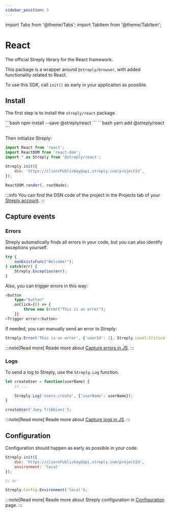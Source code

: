 ```yaml
---
sidebar_position: 3
---
```


import Tabs from '@theme/Tabs';
import TabItem from '@theme/TabItem';

# React

The official Streply library for the React framework.

This package is a wrapper around `@streply/browser`, with added functionality related to React.

To use this SDK, call `init()` as early in your application as possible.

## Install

The first step is to install the `streply/react` package.

<Tabs groupId="code" queryString>
  <TabItem value="npm" label="NPM">
    ```bash
    npm install --save @streply/react
    ```
  </TabItem>
  <TabItem value="yarn" label="YARN">
    ```bash
    yarn add @streply/react
    ```
  </TabItem>
</Tabs>

Then initialize Streply:

```js
import React from 'react';
import ReactDOM from 'react-dom';
import * as Streply from '@streply/react';

Streply.init({
    dsn: 'https://clientPublicKey@api.streply.com/projectId',
});

ReactDOM.render(, rootNode);
```

:::info
You can find the DSN code of the project in the Projects tab of your [Streply account](https://app.streply.com/projects).
:::

## Capture events

### Errors

Streply automatically finds all errors in your code, but you can also identify exceptions yourself.

```js
try {
    nonExistsFunc("Welcome!");
} catch(err) {
    Streply.Exception(err);
}
```

Also, you can trigger errors in this way:

```typescript
<button 
    type="button"
    onClick={() => {
        throw new Error("This is an error");
    }}
>Trigger error</button>
```

If needed, you can manually send an error to Streply:

```js
Streply.Error('This is an error', {'userId': 1}, Streply.Level.Critical);
```

:::note[Read more]
Reade more about [Capture errors in JS](/js/capture-events/errors).
:::

### Logs

To send a log to Streply, use the `Streply.Log` function.

```js
let createUser = function(userName) {
    // ...
    
    Streply.Log('users.create', {'userName': userName});
}

createUser('Joey Tribbiani');
```

:::note[Read more]
Reade more about [Capture logs in JS](/js/capture-events/logs).
:::

## Configuration

Configuration should happen as early as possible in your code.

```js
Streply.init({
    dsn: 'https://clientPublicKey@api.streply.com/projectId',
    environment: 'local'
});

// or 

Streply.Config.Environment('local');
```
:::note[Read more]
Reade more about Streply configuration in [Configuration](/js/configuration) page.
:::